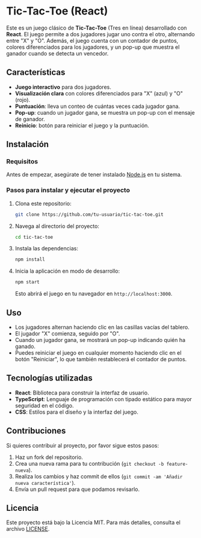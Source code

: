 # Tic-Tac-Toe (React)

Este es un juego clásico de **Tic-Tac-Toe** (Tres en línea) desarrollado con **React**. El juego permite a dos jugadores jugar uno contra el otro, alternando entre "X" y "O". Además, el juego cuenta con un contador de puntos, colores diferenciados para los jugadores, y un pop-up que muestra el ganador cuando se detecta un vencedor.

## Características

- **Juego interactivo** para dos jugadores.
- **Visualización clara** con colores diferenciados para "X" (azul) y "O" (rojo).
- **Puntuación**: lleva un conteo de cuántas veces cada jugador gana.
- **Pop-up**: cuando un jugador gana, se muestra un pop-up con el mensaje de ganador.
- **Reinicio**: botón para reiniciar el juego y la puntuación.

## Instalación

### Requisitos

Antes de empezar, asegúrate de tener instalado [Node.js](https://nodejs.org/) en tu sistema.

### Pasos para instalar y ejecutar el proyecto

1. Clona este repositorio:

    ```bash
    git clone https://github.com/tu-usuario/tic-tac-toe.git
    ```

2. Navega al directorio del proyecto:

    ```bash
    cd tic-tac-toe
    ```

3. Instala las dependencias:

    ```bash
    npm install
    ```

4. Inicia la aplicación en modo de desarrollo:

    ```bash
    npm start
    ```

    Esto abrirá el juego en tu navegador en `http://localhost:3000`.

## Uso

- Los jugadores alternan haciendo clic en las casillas vacías del tablero.
- El jugador "X" comienza, seguido por "O".
- Cuando un jugador gana, se mostrará un pop-up indicando quién ha ganado.
- Puedes reiniciar el juego en cualquier momento haciendo clic en el botón "Reiniciar", lo que también restablecerá el contador de puntos.

## Tecnologías utilizadas

- **React**: Biblioteca para construir la interfaz de usuario.
- **TypeScript**: Lenguaje de programación con tipado estático para mayor seguridad en el código.
- **CSS**: Estilos para el diseño y la interfaz del juego.

## Contribuciones

Si quieres contribuir al proyecto, por favor sigue estos pasos:

1. Haz un fork del repositorio.
2. Crea una nueva rama para tu contribución (`git checkout -b feature-nueva`).
3. Realiza los cambios y haz commit de ellos (`git commit -am 'Añadir nueva característica'`).
4. Envía un pull request para que podamos revisarlo.

## Licencia

Este proyecto está bajo la Licencia MIT. Para más detalles, consulta el archivo [LICENSE](LICENSE).
